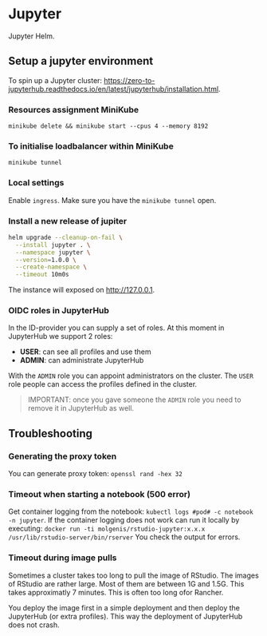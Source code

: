 # Jupyter
Jupyter Helm.

## Setup a jupyter environment
To spin up a Jupyter cluster: https://zero-to-jupyterhub.readthedocs.io/en/latest/jupyterhub/installation.html.

### Resources assignment MiniKube
`minikube delete && minikube start --cpus 4 --memory 8192`

### To initialise loadbalancer within MiniKube
`minikube tunnel`

### Local settings
Enable `ingress`. Make sure you have the `minikube tunnel` open.

### Install a new release of jupiter
```bash
helm upgrade --cleanup-on-fail \
  --install jupyter . \
  --namespace jupyter \
  --version=1.0.0 \
  --create-namespace \
  --timeout 10m0s 
```

The instance will exposed on http://127.0.0.1.
### OIDC roles in JupyterHub
In the ID-provider you can supply a set of roles. At this moment in JupyterHub we support 2 roles:

- **USER**: can see all profiles and use them
- **ADMIN**: can administrate JupyterHub

With the `ADMIN` role you can appoint administrators on the cluster. The `USER` role people can access the profiles defined in the cluster.

> IMPORTANT: once you gave someone the `ADMIN` role you need to remove it in JupyterHub as well.
## Troubleshooting
### Generating the proxy token
You can generate proxy token: `openssl rand -hex 32`

### Timeout when starting a notebook (500 error)
Get container logging from the notebook: `kubectl logs #pod# -c notebook -n jupyter`. 
If the container logging does not work can run it locally by executing:
`docker run -ti molgenis/rstudio-jupyter:x.x.x /usr/lib/rstudio-server/bin/rserver`
You check the output for errors.

### Timeout during image pulls
Sometimes a cluster takes too long to pull the image of RStudio. The images of RStudio are rather large. Most of them are between 1G and 1.5G. This takes approximatly 7 minutes. This is often too long ofor Rancher.

You deploy the image first in a simple deployment and then deploy the JupyterHub (or extra profiles). This way the deployment of JupyterHub does not crash.
